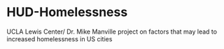 # HUD-Homelessness
UCLA Lewis Center/ Dr. Mike Manville project on factors that may lead to increased homelessness in US cities
